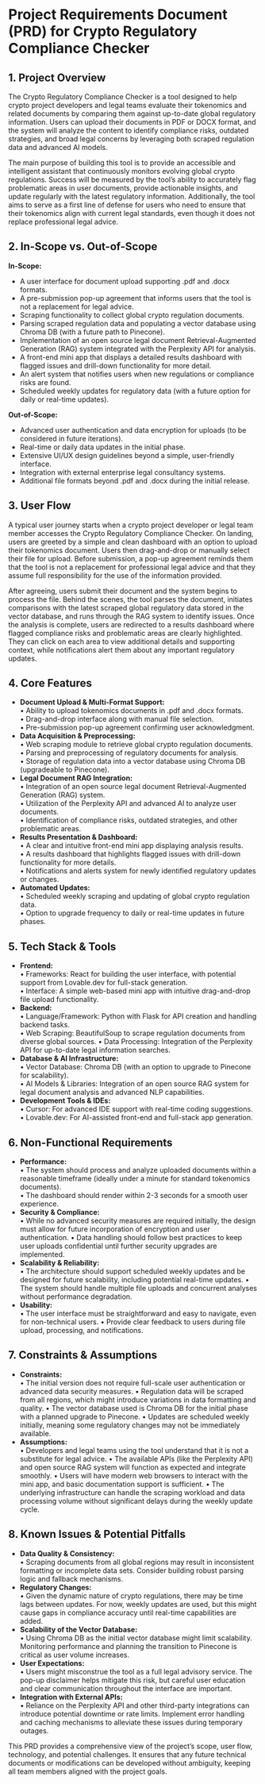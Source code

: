 # Project Requirements Document (PRD) for Crypto Regulatory Compliance Checker

## 1. Project Overview

The Crypto Regulatory Compliance Checker is a tool designed to help crypto project developers and legal teams evaluate their tokenomics and related documents by comparing them against up-to-date global regulatory information. Users can upload their documents in PDF or DOCX format, and the system will analyze the content to identify compliance risks, outdated strategies, and broad legal concerns by leveraging both scraped regulation data and advanced AI models.

The main purpose of building this tool is to provide an accessible and intelligent assistant that continuously monitors evolving global crypto regulations. Success will be measured by the tool’s ability to accurately flag problematic areas in user documents, provide actionable insights, and update regularly with the latest regulatory information. Additionally, the tool aims to serve as a first line of defense for users who need to ensure that their tokenomics align with current legal standards, even though it does not replace professional legal advice.

## 2. In-Scope vs. Out-of-Scope

**In-Scope:**

*   A user interface for document upload supporting .pdf and .docx formats.
*   A pre-submission pop-up agreement that informs users that the tool is not a replacement for legal advice.
*   Scraping functionality to collect global crypto regulation documents.
*   Parsing scraped regulation data and populating a vector database using Chroma DB (with a future path to Pinecone).
*   Implementation of an open source legal document Retrieval-Augmented Generation (RAG) system integrated with the Perplexity API for analysis.
*   A front-end mini app that displays a detailed results dashboard with flagged issues and drill-down functionality for more detail.
*   An alert system that notifies users when new regulations or compliance risks are found.
*   Scheduled weekly updates for regulatory data (with a future option for daily or real-time updates).

**Out-of-Scope:**

*   Advanced user authentication and data encryption for uploads (to be considered in future iterations).
*   Real-time or daily data updates in the initial phase.
*   Extensive UI/UX design guidelines beyond a simple, user-friendly interface.
*   Integration with external enterprise legal consultancy systems.
*   Additional file formats beyond .pdf and .docx during the initial release.

## 3. User Flow

A typical user journey starts when a crypto project developer or legal team member accesses the Crypto Regulatory Compliance Checker. On landing, users are greeted by a simple and clean dashboard with an option to upload their tokenomics document. Users then drag-and-drop or manually select their file for upload. Before submission, a pop-up agreement reminds them that the tool is not a replacement for professional legal advice and that they assume full responsibility for the use of the information provided.

After agreeing, users submit their document and the system begins to process the file. Behind the scenes, the tool parses the document, initiates comparisons with the latest scraped global regulatory data stored in the vector database, and runs through the RAG system to identify issues. Once the analysis is complete, users are redirected to a results dashboard where flagged compliance risks and problematic areas are clearly highlighted. They can click on each area to view additional details and supporting context, while notifications alert them about any important regulatory updates.

## 4. Core Features

*   **Document Upload & Multi-Format Support:**\
    • Ability to upload tokenomics documents in .pdf and .docx formats.\
    • Drag-and-drop interface along with manual file selection.\
    • Pre-submission pop-up agreement confirming user acknowledgment.
*   **Data Acquisition & Preprocessing:**\
    • Web scraping module to retrieve global crypto regulation documents.\
    • Parsing and preprocessing of regulatory documents for analysis.\
    • Storage of regulation data into a vector database using Chroma DB (upgradeable to Pinecone).
*   **Legal Document RAG Integration:**\
    • Integration of an open source legal document Retrieval-Augmented Generation (RAG) system.\
    • Utilization of the Perplexity API and advanced AI to analyze user documents.\
    • Identification of compliance risks, outdated strategies, and other problematic areas.
*   **Results Presentation & Dashboard:**\
    • A clear and intuitive front-end mini app displaying analysis results.\
    • A results dashboard that highlights flagged issues with drill-down functionality for more details.\
    • Notifications and alerts system for newly identified regulatory updates or changes.
*   **Automated Updates:**\
    • Scheduled weekly scraping and updating of global crypto regulation data.\
    • Option to upgrade frequency to daily or real-time updates in future phases.

## 5. Tech Stack & Tools

*   **Frontend:**\
    • Frameworks: React for building the user interface, with potential support from Lovable.dev for full-stack generation.\
    • Interface: A simple web-based mini app with intuitive drag-and-drop file upload functionality.
*   **Backend:**\
    • Language/Framework: Python with Flask for API creation and handling backend tasks.\
    • Web Scraping: BeautifulSoup to scrape regulation documents from diverse global sources. • Data Processing: Integration of the Perplexity API for up-to-date legal information searches.
*   **Database & AI Infrastructure:**\
    • Vector Database: Chroma DB (with an option to upgrade to Pinecone for scalability).\
    • AI Models & Libraries: Integration of an open source RAG system for legal document analysis and advanced NLP capabilities.
*   **Development Tools & IDEs:**\
    • Cursor: For advanced IDE support with real-time coding suggestions.\
    • Lovable.dev: For AI-assisted front-end and full-stack app generation.

## 6. Non-Functional Requirements

*   **Performance:**\
    • The system should process and analyze uploaded documents within a reasonable timeframe (ideally under a minute for standard tokenomics documents).\
    • The dashboard should render within 2-3 seconds for a smooth user experience.
*   **Security & Compliance:**\
    • While no advanced security measures are required initially, the design must allow for future incorporation of encryption and user authentication. • Data handling should follow best practices to keep user uploads confidential until further security upgrades are implemented.
*   **Scalability & Reliability:**\
    • The architecture should support scheduled weekly updates and be designed for future scalability, including potential real-time updates. • The system should handle multiple file uploads and concurrent analyses without performance degradation.
*   **Usability:**\
    • The user interface must be straightforward and easy to navigate, even for non-technical users. • Provide clear feedback to users during file upload, processing, and notifications.

## 7. Constraints & Assumptions

*   **Constraints:**\
    • The initial version does not require full-scale user authentication or advanced data security measures. • Regulation data will be scraped from all regions, which might introduce variations in data formatting and quality. • The vector database used is Chroma DB for the initial phase with a planned upgrade to Pinecone. • Updates are scheduled weekly initially, meaning some regulatory changes may not be immediately available.
*   **Assumptions:**\
    • Developers and legal teams using the tool understand that it is not a substitute for legal advice. • The available APIs (like the Perplexity API) and open source RAG system will function as expected and integrate smoothly. • Users will have modern web browsers to interact with the mini app, and basic documentation support is sufficient. • The underlying infrastructure can handle the scraping workload and data processing volume without significant delays during the weekly update cycle.

## 8. Known Issues & Potential Pitfalls

*   **Data Quality & Consistency:**\
    • Scraping documents from all global regions may result in inconsistent formatting or incomplete data sets. Consider building robust parsing logic and fallback mechanisms.
*   **Regulatory Changes:**\
    • Given the dynamic nature of crypto regulations, there may be time lags between updates. For now, weekly updates are used, but this might cause gaps in compliance accuracy until real-time capabilities are added.
*   **Scalability of the Vector Database:**\
    • Using Chroma DB as the initial vector database might limit scalability. Monitoring performance and planning the transition to Pinecone is critical as user volume increases.
*   **User Expectations:**\
    • Users might misconstrue the tool as a full legal advisory service. The pop-up disclaimer helps mitigate this risk, but careful user education and clear communication throughout the interface are important.
*   **Integration with External APIs:**\
    • Reliance on the Perplexity API and other third-party integrations can introduce potential downtime or rate limits. Implement error handling and caching mechanisms to alleviate these issues during temporary outages.

This PRD provides a comprehensive view of the project’s scope, user flow, technology, and potential challenges. It ensures that any future technical documents or modifications can be developed without ambiguity, keeping all team members aligned with the project goals.
